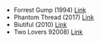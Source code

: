 - Forrest Gump (1994) [Link](https://www.imdb.com/title/tt0109830/)
- Phantom Thread (2017) [Link](https://www.imdb.com/title/tt5776858/)
- Biutiful (2010) [Link](https://www.imdb.com/title/tt1164999/)
- Two Lovers 92008) [Link](https://www.imdb.com/title/tt1103275/)
